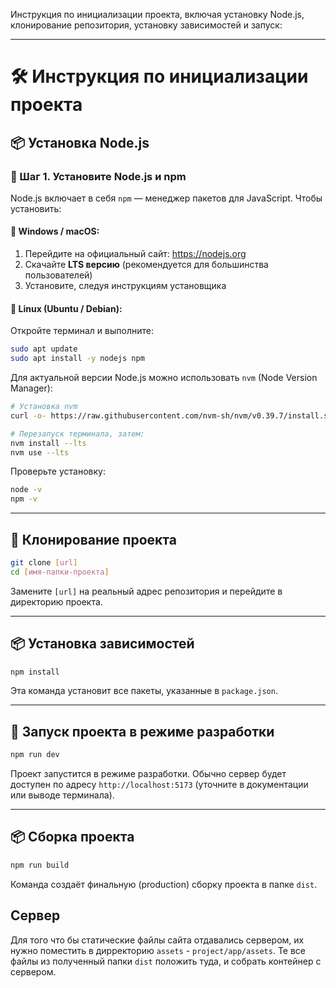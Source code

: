 Инструкция по инициализации проекта, включая установку Node.js, клонирование репозитория, установку зависимостей и запуск:

---

# 🛠️ Инструкция по инициализации проекта

## 📦 Установка Node.js

### 🔧 Шаг 1. Установите Node.js и npm

Node.js включает в себя `npm` — менеджер пакетов для JavaScript. Чтобы установить:

#### 🔹 Windows / macOS:

1. Перейдите на официальный сайт: https://nodejs.org
2. Скачайте **LTS версию** (рекомендуется для большинства пользователей)
3. Установите, следуя инструкциям установщика

#### 🔹 Linux (Ubuntu / Debian):

Откройте терминал и выполните:

```sh
sudo apt update
sudo apt install -y nodejs npm
```

Для актуальной версии Node.js можно использовать `nvm` (Node Version Manager):

```sh
# Установка nvm
curl -o- https://raw.githubusercontent.com/nvm-sh/nvm/v0.39.7/install.sh | bash

# Перезапуск терминала, затем:
nvm install --lts
nvm use --lts
```

Проверьте установку:

```sh
node -v
npm -v
```

---

## 📁 Клонирование проекта

```sh
git clone [url]
cd [имя-папки-проекта]
```

Замените `[url]` на реальный адрес репозитория и перейдите в директорию проекта.

---

## 📦 Установка зависимостей

```sh
npm install
```

Эта команда установит все пакеты, указанные в `package.json`.

---

## 🚀 Запуск проекта в режиме разработки

```sh
npm run dev
```

Проект запустится в режиме разработки. Обычно сервер будет доступен по адресу `http://localhost:5173` (уточните в документации или выводе терминала).

---

## 📦 Сборка проекта

```sh
npm run build
```

Команда создаёт финальную (production) сборку проекта в папке `dist`.

## Сервер

Для того что бы статические файлы сайта отдавались сервером, их нужно поместить в дирректорию `assets` - `project/app/assets`. Те все файлы из полученный папки `dist` положить туда, и собрать контейнер с сервером.
